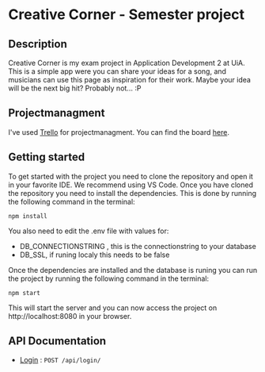 # Creative Corner - Semester project

## Description

Creative Corner is my exam project in Application Development 2 at UiA. This is a simple app were you can share your ideas for a song, and musicians can use this page as inspiration for their work.
Maybe your idea will be the next big hit? Probably not... :P

## Projectmanagment

I've used [Trello](<[https://trello.com/b/FHCiBdTb/demo](https://trello.com/invite/b/F7Eo5hqg/ATTI94983d617c3506dd55d62b207dfc4c72912EAFB0/apputvikling-2)>) for projectmanagment. You can find the board [here](<[https://trello.com/b/FHCiBdTb/demo](https://trello.com/invite/b/F7Eo5hqg/ATTI94983d617c3506dd55d62b207dfc4c72912EAFB0/apputvikling-2)>).

## Getting started

To get started with the project you need to clone the repository and open it in your favorite IDE. We recommend using VS Code.
Once you have cloned the repository you need to install the dependencies. This is done by running the following command in the terminal:

```
npm install
```

You also need to edit the .env file with values for:

- DB_CONNECTIONSTRING , this is the connectionstring to your database
- DB_SSL, if runing localy this needs to be false

Once the dependencies are installed and the database is runing you can run the project by running the following command in the terminal:

```
npm start
```

This will start the server and you can now access the project on http://localhost:8080 in your browser.

## API Documentation

- [Login](login.md) : `POST /api/login/`
